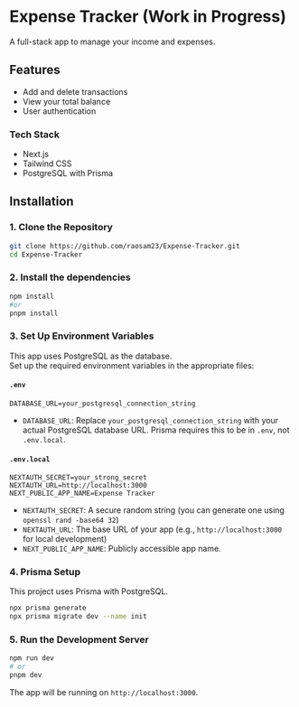 # Expense Tracker (Work in Progress)

A full-stack app to manage your income and expenses.

## Features

- Add and delete transactions
- View your total balance
- User authentication

### Tech Stack

- Next.js
- Tailwind CSS
- PostgreSQL with Prisma

## Installation

### 1. Clone the Repository

```bash
git clone https://github.com/raosam23/Expense-Tracker.git
cd Expense-Tracker
```

### 2. Install the dependencies

```bash
npm install
#or
pnpm install
```

### 3. Set Up Environment Variables

This app uses PostgreSQL as the database.  
Set up the required environment variables in the appropriate files:

#### `.env`
```env
DATABASE_URL=your_postgresql_connection_string
```
- `DATABASE_URL`: Replace `your_postgresql_connection_string` with your actual PostgreSQL database URL. Prisma requires this to be in `.env`, not `.env.local`.

#### `.env.local`
```env
NEXTAUTH_SECRET=your_strong_secret
NEXTAUTH_URL=http://localhost:3000
NEXT_PUBLIC_APP_NAME=Expense Tracker
```
- `NEXTAUTH_SECRET`: A secure random string (you can generate one using `openssl rand -base64 32`)
- `NEXTAUTH_URL`: The base URL of your app (e.g., `http://localhost:3000` for local development)
- `NEXT_PUBLIC_APP_NAME`: Publicly accessible app name.

### 4. Prisma Setup

This project uses Prisma with PostgreSQL.

```bash
npx prisma generate
npx prisma migrate dev --name init
```

### 5. Run the Development Server

```bash
npm run dev
# or
pnpm dev
```

The app will be running on `http://localhost:3000`.
